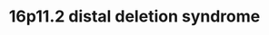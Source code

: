 ---
annotations:
- type: Disease Ontology
  value: chromosome 16p11.2 deletion syndrome
- type: Disease Ontology
  value: genetic disease
- type: Pathway Ontology
  value: disease pathway
authors:
- Fehrhart
- Egonw
communities:
- RareDiseases
description: "16p11.2 distal deletion syndrome is a rare genetic disorder (copy number
  variation) caused by a deletion on chromosome 16 in the range 28.74-28.95-Mb. The
  breakpoints in this pathway are chr16:28,823,196-29,046,783\t(GHCh37) from Kendall
  et al. 2017 http://dx.doi.org/10.1016/j.biopsych.2016.08.014."
last-edited: 2021-03-11
organisms:
- Homo sapiens
redirect_from:
- /index.php/Pathway:WP4950
- /instance/WP4950
schema-jsonld:
- '@context': https://schema.org/
  '@id': https://wikipathways.github.io/pathways/WP4950.html
  '@type': Dataset
  creator:
    '@type': Organization
    name: WikiPathways
  description: "16p11.2 distal deletion syndrome is a rare genetic disorder (copy
    number variation) caused by a deletion on chromosome 16 in the range 28.74-28.95-Mb.
    The breakpoints in this pathway are chr16:28,823,196-29,046,783\t(GHCh37) from
    Kendall et al. 2017 http://dx.doi.org/10.1016/j.biopsych.2016.08.014."
  keywords:
  - ATP2A1
  - TRAF1
  - sphingolipids
  - LAT
  - NFATC2
  - Insulin signaling
  - ATP2A1-AS1
  - CD19/CD21 complex
  - RAB5A
  - PLN
  - JAK2
  - Ca2+
  - GRB2
  - CD81
  - PRMT1
  - CD82
  - VAV2
  - IL4
  - ADP
  - C3
  - Hedgehog signaling pathway
  - SDCCAG8
  - RABEP2
  - INSR
  - SLN
  - hsa-mir-4721
  - Primary cilium development
  - NFATC2IP
  - ATP
  - RAB4A
  - IFITM1
  - CD19
  - ATXN2L
  - MIR4517
  - RABGEF1
  - B Cell Receptor signaling pathway
  - SH2B1
  - CR2
  - MPL
  - SPNS1
  - TUFM
  - Growth hormone signaling
  - VEGF signaling
  - TRAF2
  - KDR
  license: CC0
  name: 16p11.2 distal deletion syndrome
seo: CreativeWork
title: 16p11.2 distal deletion syndrome
wpid: WP4950
---